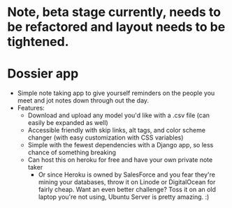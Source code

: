 # **Note, beta stage currently, needs to be refactored and layout needs to be tightened.**

# Dossier app
- Simple note taking app to give yourself reminders on the people you meet and jot notes down through out the day.
- Features:
	- Download and upload any model you'd like with a .csv file (can easily be expanded as well)
	- Accessible friendly with skip links, alt tags, and color scheme changer (with easy customization with CSS variables)
	- Simple with the fewest dependencies with a Django app, so less chance of something breaking
	- Can host this on heroku for free and have your own private note taker
		- Or since Heroku is owned by SalesForce and you fear they're mining your databases,
			throw it on Linode or DigitalOcean for fairly cheap. Want an even better challenge?
			Toss it on an old laptop you're not using, Ubuntu Server is pretty amazing. :)
